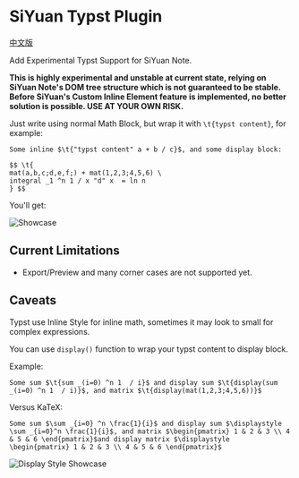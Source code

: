 # SiYuan Typst Plugin

[中文版](./README_zh_CN.md)

Add Experimental Typst Support for SiYuan Note.

**This is highly experimental and unstable at current state, relying on  SiYuan Note's DOM tree structure which is not guaranteed to be stable. Before SiYuan's Custom Inline Element feature is implemented, no better solution is possible. USE AT YOUR OWN RISK.**

Just write using normal Math Block, but wrap it with `\t{typst content}`, for example:

```
Some inline $\t{"typst content" a + b / c}$, and some display block:

$$ \t{
mat(a,b,c;d,e,f;) + mat(1,2,3;4,5,6) \
integral _1 ^n 1 / x "d" x  = ln n
} $$
```

You'll get:

![Showcase](https://cdn.jsdelivr.net/gh/clouder0/siyuan-typst-plugin/asset/typst_showcase.png)

## Current Limitations

- Export/Preview and many corner cases are not supported yet.

## Caveats

Typst use Inline Style for inline math, sometimes it may look to small for complex expressions.

You can use `display()` function to wrap your typst content to display block.

Example:

```
Some sum $\t{sum _(i=0) ^n 1  / i}$ and display sum $\t{display(sum _(i=0) ^n 1  / i)}$, and matrix $\t{display(mat(1,2,3;4,5,6))}$
```

Versus KaTeX:

```
Some sum $\sum _{i=0} ^n \frac{1}{i}$ and display sum $\displaystyle \sum _{i=0}^n \frac{1}{i}$, and matrix $\begin{pmatrix} 1 & 2 & 3 \\ 4 & 5 & 6 \end{pmatrix}$and display matrix $\displaystyle \begin{pmatrix} 1 & 2 & 3 \\ 4 & 5 & 6 \end{pmatrix}$
```

![Display Style Showcase](https://cdn.jsdelivr.net/gh/clouder0/siyuan-typst-plugin/asset/display-style.png)
